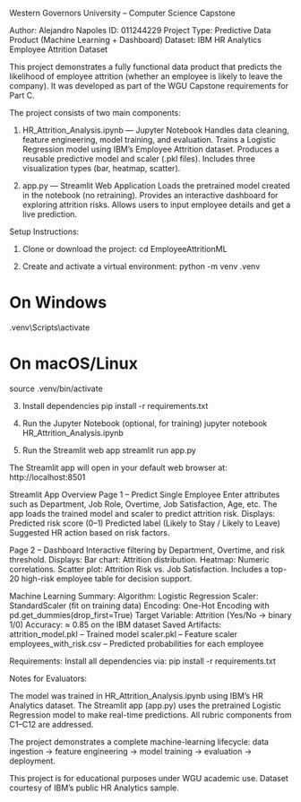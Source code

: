 Western Governors University – Computer Science Capstone

Author: Alejandro Napoles
ID: 011244229
Project Type: Predictive Data Product (Machine Learning + Dashboard)
Dataset: IBM HR Analytics Employee Attrition Dataset

This project demonstrates a fully functional data product that predicts the likelihood of employee attrition (whether an employee is likely to leave the company).
It was developed as part of the WGU Capstone requirements for Part C.

The project consists of two main components:

1. HR_Attrition_Analysis.ipynb — Jupyter Notebook
    Handles data cleaning, feature engineering, model training, and evaluation.
    Trains a Logistic Regression model using IBM’s Employee Attrition dataset.
    Produces a reusable predictive model and scaler (.pkl files).
    Includes three visualization types (bar, heatmap, scatter).

2. app.py — Streamlit Web Application
    Loads the pretrained model created in the notebook (no retraining).
    Provides an interactive dashboard for exploring attrition risks.
    Allows users to input employee details and get a live prediction.


Setup Instructions:
1. Clone or download the project:
cd EmployeeAttritionML

2. Create and activate a virtual environment:
python -m venv .venv
# On Windows
.venv\Scripts\activate
# On macOS/Linux
source .venv/bin/activate

3. Install dependencies
pip install -r requirements.txt

4. Run the Jupyter Notebook (optional, for training)
jupyter notebook HR_Attrition_Analysis.ipynb

5. Run the Streamlit web app
streamlit run app.py


The Streamlit app will open in your default web browser at:
http://localhost:8501

Streamlit App Overview
Page 1 – Predict Single Employee
    Enter attributes such as Department, Job Role, Overtime, Job Satisfaction, Age, etc.
    The app loads the trained model and scaler to predict attrition risk.
    Displays:
        Predicted risk score (0–1)
        Predicted label (Likely to Stay / Likely to Leave)
        Suggested HR action based on risk factors.

Page 2 – Dashboard
    Interactive filtering by Department, Overtime, and risk threshold.
    Displays:
        Bar chart: Attrition distribution.
        Heatmap: Numeric correlations.
        Scatter plot: Attrition Risk vs. Job Satisfaction.
    Includes a top-20 high-risk employee table for decision support.

Machine Learning Summary:
    Algorithm: Logistic Regression
    Scaler: StandardScaler (fit on training data)
    Encoding: One-Hot Encoding with pd.get_dummies(drop_first=True)
    Target Variable: Attrition (Yes/No -> binary 1/0)
    Accuracy: ≈ 0.85 on the IBM dataset
    Saved Artifacts:
        attrition_model.pkl – Trained model
        scaler.pkl – Feature scaler
        employees_with_risk.csv – Predicted probabilities for each employee


Requirements:
    Install all dependencies via:
    pip install -r requirements.txt




Notes for Evaluators:

The model was trained in HR_Attrition_Analysis.ipynb using IBM’s HR Analytics dataset.
The Streamlit app (app.py) uses the pretrained Logistic Regression model to make real-time predictions.
All rubric components from C1–C12 are addressed.

The project demonstrates a complete machine-learning lifecycle:
data ingestion → feature engineering → model training → evaluation → deployment.


This project is for educational purposes under WGU academic use.
Dataset courtesy of IBM’s public HR Analytics sample.